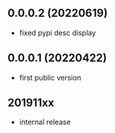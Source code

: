 ## 0.0.0.2 (20220619)

- fixed pypi desc display

## 0.0.0.1 (20220422)

- first public version

## 201911xx

- internal release
